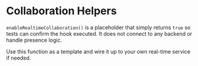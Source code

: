 # Collaboration Helpers

`enableRealtimeCollaboration()` is a placeholder that simply returns `true` so
tests can confirm the hook executed. It does not connect to any backend or
handle presence logic.

Use this function as a template and wire it up to your own real-time service if
needed.
